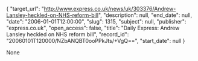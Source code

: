 {
  "target_url": "http://www.express.co.uk/news/uk/303376/Andrew-Lansley-heckled-on-NHS-reform-bill", 
  "description": null, 
  "end_date": null, 
  "date": "2006-01-01T12:00:00", 
  "slug": 1315, 
  "subject": null, 
  "publisher": "express.co.uk", 
  "open_access": false, 
  "title": "Daily Express: Andrew Lansley heckled on NHS reform bill", 
  "record_id": "20060101T120000/NZbANQBT0ooPPkJts/+VgQ==", 
  "start_date": null
}

None